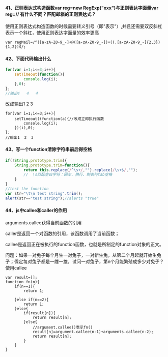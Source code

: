 #### 41、正则表达式构造函数var reg=new RegExp("xxx")与正则表达字面量var reg=//  有什么不同？匹配邮箱的正则表达式？

使用正则表达式构造函数的时候需要转义引号（即\"表示"）,并且还需要双反斜杠表示一个斜杠，使用正则表达字面量的效率更高

```
var regMail=/^([a-zA-Z0-9_-]+@([a-zA-Z0-9_-])+((.[a-zA-Z0-9_-]{2,3}){1,2})$/;
```



#### 42、下面代码输出什么

```js
for(var i=1;i<=3;i++){
    setTimeout(function(){
        console.log(i);
    },0);
};
//输出4   4   4
```

改成输出1 2 3

``` 
for(var i=1;i<=3;i++){
    setTimeout((function(a){//改成立即执行函数
        console.log(i);
    })(i),0);
};
//输出1  2  3
```



#### 43、写一个function清除字符串前后得空格

```js
if(!String.prototype.trim){
    String.prototype.trim=function(){
        return this.replace(/^\s+/,"").replace(/\s+$/,"");
        //  \s匹配空白字符：回车、换行、制表符tab空格
    }
}
//test the function
var str="\t\n test string".trim();
alert(str=="test string");//alerts "true"
```

#### 44、js中callee和caller的作用

arguments.callee获得当前函数的引用

caller是返回一个对函数的引用，该函数调用了当前函数；

callee是返回正在被执行的function函数，也就是所制定的function对象的正文。

问题：如果一对兔子每个月生一对兔子，一对新生兔，从第二个月起就开始生兔子；假定每对兔子都是一雌一雄，试问一对兔子，第n个月能繁殖成多少对兔子？使用callee

````
var result=[];
function fn(n){
    if(n==1){
        return 1;
       
    }else if(n==2){
        return 1;
    }else{
        if(result[n]){
            return result[n];
        }else{
            //argument.callee()表示fn()
            result[n]=argument.callee(n-1)+arguments.callee(n-2);
            return result[n];
        }
    }
}
````

